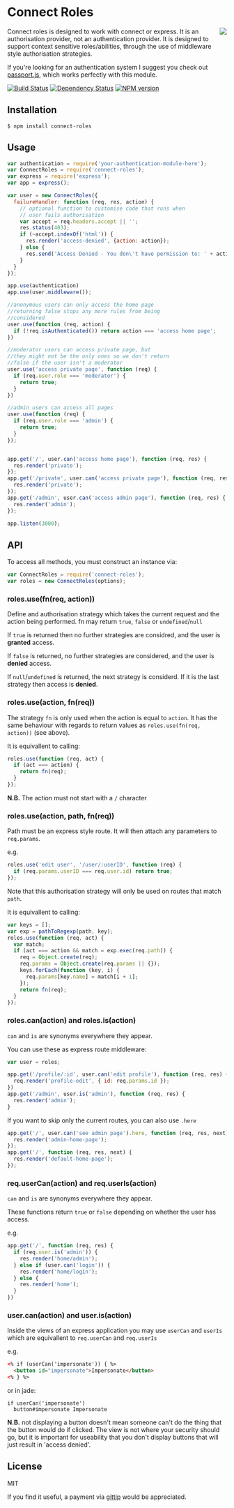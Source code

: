 # Connect Roles
<img src="http://i.imgur.com/opZKqAi.png" align="right"/>

Connect roles is designed to work with connect or express.  It is an authorisation provider, not an authentication provider.  It is designed to support context sensitive roles/abilities, through the use of middleware style authorisation strategies.

If you're looking for an authentication system I suggest you check out [passport.js](https://github.com/jaredhanson/passport), which works perfectly with this module.

[![Build Status](https://secure.travis-ci.org/ForbesLindesay/connect-roles.png?branch=master)](http://travis-ci.org/ForbesLindesay/connect-roles)
[![Dependency Status](https://gemnasium.com/ForbesLindesay/connect-roles.png)](https://gemnasium.com/ForbesLindesay/connect-roles)
[![NPM version](https://badge.fury.io/js/connect-roles.png)](http://badge.fury.io/js/connect-roles)

## Installation

    $ npm install connect-roles

## Usage

```javascript
var authentication = require('your-authentication-module-here');
var ConnectRoles = require('connect-roles');
var express = require('express');
var app = express();

var user = new ConnectRoles({
  failureHandler: function (req, res, action) {
    // optional function to customise code that runs when
    // user fails authorisation
    var accept = req.headers.accept || '';
    res.status(403);
    if (~accept.indexOf('html')) {
      res.render('access-denied', {action: action});
    } else {
      res.send('Access Denied - You don\'t have permission to: ' + action);
    }
  }
});

app.use(authentication)
app.use(user.middleware());

//anonymous users can only access the home page
//returning false stops any more rules from being
//considered
user.use(function (req, action) {
  if (!req.isAuthenticated()) return action === 'access home page';
})

//moderator users can access private page, but
//they might not be the only ones so we don't return
//false if the user isn't a moderator
user.use('access private page', function (req) {
  if (req.user.role === 'moderator') {
    return true;
  }
})

//admin users can access all pages
user.use(function (req) {
  if (req.user.role === 'admin') {
    return true;
  }
});


app.get('/', user.can('access home page'), function (req, res) {
  res.render('private');
});
app.get('/private', user.can('access private page'), function (req, res) {
  res.render('private');
});
app.get('/admin', user.can('access admin page'), function (req, res) {
  res.render('admin');
});

app.listen(3000);
```

## API

To access all methods, you must construct an instance via:

```js
var ConnectRoles = require('connect-roles');
var roles = new ConnectRoles(options);
```

### roles.use(fn(req, action))

Define and authorisation strategy which takes the current request and the action being performed.  fn may return `true`, `false` or `undefined`/`null`

If `true` is returned then no further strategies are considred, and the user is **granted** access.

If `false` is returned, no further strategies are considered, and the user is **denied** access.

If `null`/`undefined` is returned, the next strategy is considerd.  If it is the last strategy then access is **denied**.

### roles.use(action, fn(req))

The strategy `fn` is only used when the action is equal to `action`.  It has the same behaviour with regards to return values as `roles.use(fn(req, action))` (see above).

It is equivallent to calling:

```javascript
roles.use(function (req, act) {
  if (act === action) {
    return fn(req);
  }
});
```

**N.B.** The action must not start with a `/` character

### roles.use(action, path, fn(req))

Path must be an express style route.  It will then attach any parameters to `req.params`.

e.g.

```javascript
roles.use('edit user', '/user/:userID', function (req) {
  if (req.params.userID === req.user.id) return true;
});
```

Note that this authorisation strategy will only be used on routes that match `path`.

It is equivallent to calling:

```javascript
var keys = [];
var exp = pathToRegexp(path, key);
roles.use(function (req, act) {
  var match;
  if (act === action && match = exp.exec(req.path)) {
    req = Object.create(req);
    req.params = Object.create(req.params || {});
    keys.forEach(function (key, i) {
      req.params[key.name] = match[i + 1];
    });
    return fn(req);
  }
});
```

### roles.can(action) and roles.is(action)

`can` and `is` are synonyms everywhere they appear.

You can use these as express route middleware:

```javascript
var user = roles;

app.get('/profile/:id', user.can('edit profile'), function (req, res) {
  req.render('profile-edit', { id: req.params.id });
})
app.get('/admin', user.is('admin'), function (req, res) {
  res.render('admin');
}
```

If you want to skip only the current routes, you can also use `.here`

```js
app.get('/', user.can('see admin page').here, function (req, res, next) {
  res.render('admin-home-page');
});
app.get('/', function (req, res, next) {
  res.render('default-home-page');
});
```

### req.userCan(action) and req.userIs(action)

`can` and `is` are synonyms everywhere they appear.

These functions return `true` or `false` depending on whether the user has access.

e.g.

```javascript
app.get('/', function (req, res) {
  if (req.user.is('admin')) {
    res.render('home/admin');
  } else if (user.can('login')) {
    res.render('home/login');
  } else {
    res.render('home');
  }
})
```

### user.can(action) and user.is(action)

Inside the views of an express application you may use `userCan` and `userIs` which are equivallent to `req.userCan` and `req.userIs`

e.g.

```html
<% if (userCan('impersonate')) { %>
  <button id="impersonate">Impersonate</button>
<% } %>
```

or in jade:

```jade
if userCan('impersonate')
  button#impersonate Impersonate
```

**N.B.** not displaying a button doesn't mean someone can't do the thing that the button would do if clicked.  The view is not where your security should go, but it is important for useability that you don't display buttons that will just result in 'access denied'.

## License

MIT

If you find it useful, a payment via [gittip](https://www.gittip.com/ForbesLindesay) would be appreciated.
